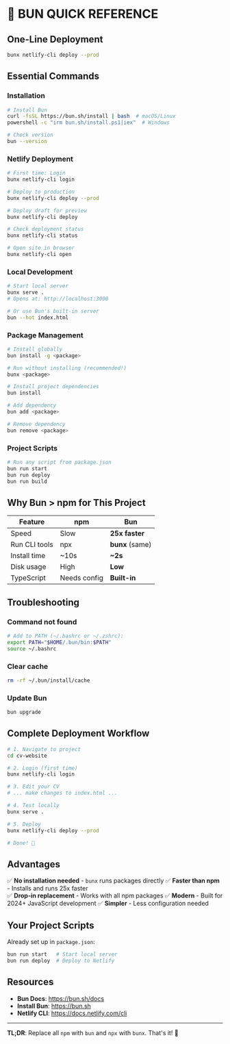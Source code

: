 # 🥟 BUN QUICK REFERENCE

## One-Line Deployment

```bash
bunx netlify-cli deploy --prod
```

## Essential Commands

### Installation
```bash
# Install Bun
curl -fsSL https://bun.sh/install | bash  # macOS/Linux
powershell -c "irm bun.sh/install.ps1|iex"  # Windows

# Check version
bun --version
```

### Netlify Deployment
```bash
# First time: Login
bunx netlify-cli login

# Deploy to production
bunx netlify-cli deploy --prod

# Deploy draft for preview
bunx netlify-cli deploy

# Check deployment status
bunx netlify-cli status

# Open site in browser
bunx netlify-cli open
```

### Local Development
```bash
# Start local server
bunx serve .
# Opens at: http://localhost:3000

# Or use Bun's built-in server
bun --hot index.html
```

### Package Management
```bash
# Install globally
bun install -g <package>

# Run without installing (recommended!)
bunx <package>

# Install project dependencies
bun install

# Add dependency
bun add <package>

# Remove dependency
bun remove <package>
```

### Project Scripts
```bash
# Run any script from package.json
bun run start
bun run deploy
bun run build
```

## Why Bun > npm for This Project

| Feature | npm | Bun |
|---------|-----|-----|
| Speed | Slow | **25x faster** |
| Run CLI tools | npx | **bunx** (same) |
| Install time | ~10s | **~2s** |
| Disk usage | High | **Low** |
| TypeScript | Needs config | **Built-in** |

## Troubleshooting

### Command not found
```bash
# Add to PATH (~/.bashrc or ~/.zshrc):
export PATH="$HOME/.bun/bin:$PATH"
source ~/.bashrc
```

### Clear cache
```bash
rm -rf ~/.bun/install/cache
```

### Update Bun
```bash
bun upgrade
```

## Complete Deployment Workflow

```bash
# 1. Navigate to project
cd cv-website

# 2. Login (first time)
bunx netlify-cli login

# 3. Edit your CV
# ... make changes to index.html ...

# 4. Test locally
bunx serve .

# 5. Deploy
bunx netlify-cli deploy --prod

# Done! 🎉
```

## Advantages

✅ **No installation needed** - `bunx` runs packages directly
✅ **Faster than npm** - Installs and runs 25x faster  
✅ **Drop-in replacement** - Works with all npm packages
✅ **Modern** - Built for 2024+ JavaScript development
✅ **Simpler** - Less configuration needed

## Your Project Scripts

Already set up in `package.json`:

```bash
bun run start   # Start local server
bun run deploy  # Deploy to Netlify
```

## Resources

- **Bun Docs**: https://bun.sh/docs
- **Install Bun**: https://bun.sh
- **Netlify CLI**: https://docs.netlify.com/cli

---

**TL;DR**: Replace all `npm` with `bun` and `npx` with `bunx`. That's it! 🚀
